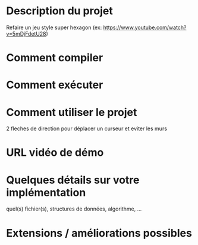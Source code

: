 # Description du projet
Refaire un jeu style super hexagon (ex: https://www.youtube.com/watch?v=5mDjFdetU28)
# Comment compiler
# Comment exécuter
# Comment utiliser le projet
2 fleches de direction pour déplacer un curseur et eviter les murs
# URL vidéo de démo
# Quelques détails sur votre implémentation
quel(s) fichier(s), structures de données, algorithme, ...
# Extensions / améliorations possibles
